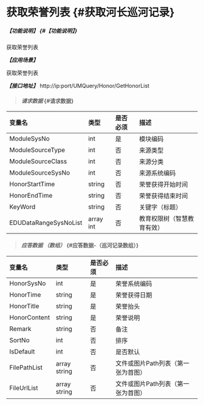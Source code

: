 # 获取荣誉列表 {#获取河长巡河记录}

##### _【功能说明】_ {#【功能说明】}

获取荣誉列表

_**【应用场景】**_

获取荣誉列表

_**【接口地址】**_
http://ip:port/UMQuery/Honor/GetHonorList

> #### _请求数据_ {#请求数据}

| 变量名 | 类型 | 是否必须 | 描述 |
| :--- | :--- | :--- | :--- |
| ModuleSysNo | int | 是 | 模块编码 |
| ModuleSourceType | int | 否 | 来源类型 |
| ModuleSourceClass | int | 否 | 来源分类 |
| ModuleSourceSysNo | int | 否 | 来源系统编码 |
| HonorStartTime | string | 否 | 荣誉获得开始时间 |
| HonorEndTime | string | 否 | 荣誉获得结束时间 |
| KeyWord | string | 否 | 关键字（标题） |
| EDUDataRangeSysNoList | array int | 否 | 教育权限树（智慧教育有效）|


> #### _应答数据 （数组）_ {#应答数据-（巡河记录数组）}

| 变量名 | 类型 | 是否必须 | 描述 |
| :--- | :--- | :--- | :--- |
| HonorSysNo | int | 是 | 荣誉系统编码 |
| HonorTime | string | 是 | 荣誉获得日期 |
| HonorTitle | string | 是 | 荣誉抬头 |
| HonorContent | string | 是 | 荣誉说明 |
| Remark | string | 否 | 备注 |
| SortNo | int | 否 | 排序 |
| IsDefault | int | 否 | 是否默认 |
| FilePathList | array string | 否 | 文件或图片Path列表（第一张为首图） |
| FileUrlList | array string | 否 | 文件或图片Path列表（第一张为首图） |








